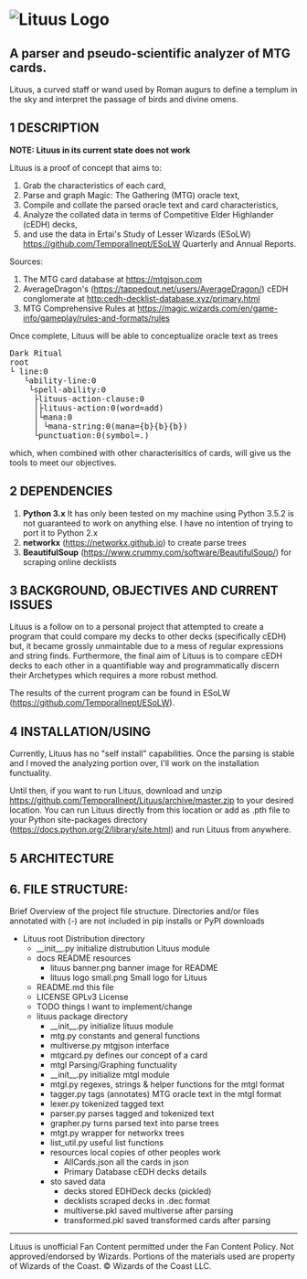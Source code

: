 # ![Lituus Logo](https://github.com/TemporalInept/Lituus/blob/master/docs/lituus%20banner.png)
## A parser and pseudo-scientific analyzer of MTG cards.

Lituus, a curved staff or wand used by Roman augurs to define a templum in the sky and interpret the passage of birds and divine omens.

## 1 DESCRIPTION

**NOTE: Lituus in its current state does not work**

Lituus is a proof of concept that aims to:

 1. Grab the characteristics of each card,
 2. Parse and graph Magic: The Gathering (MTG) oracle text,
 3. Compile and collate the parsed oracle text and card characteristics,
 3. Analyze the collated data in terms of Competitive Elder Highlander (cEDH) decks,
 5. and use the data in Ertai's Study of Lesser Wizards (ESoLW) <https://github.com/TemporalInept/ESoLW> Quarterly and Annual Reports. 

Sources:

 1. The MTG card database at <https://mtgjson.com> 
 2. AverageDragon's (<https://tappedout.net/users/AverageDragon/>) cEDH conglomerate at <http:cedh-decklist-database.xyz/primary.html>
 3. MTG Comprehensive Rules at <https://magic.wizards.com/en/game-info/gameplay/rules-and-formats/rules>

Once complete, Lituus will be able to conceptualize oracle text as trees

<pre>
Dark Ritual
root
└ line:0
   └ability-line:0
    └spell-ability:0
     ├lituus-action-clause:0
     │├lituus-action:0(word=add)
     │└mana:0
     │ └mana-string:0(mana={b}{b}{b})
     └punctuation:0(symbol=.)
</pre>

which, when combined with other characterisitics of cards, will give us the tools to meet our objectives.

## 2 DEPENDENCIES

 1. **Python 3.x** It has only been tested on my machine using Python 3.5.2 is not guaranteed to work on anything else. I have no intention of trying to port it to Python 2.x
 2. **networkx** (https://networkx.github.io) to create parse trees
 3. **BeautifulSoup** (https://www.crummy.com/software/BeautifulSoup/) for scraping online decklists

## 3 BACKGROUND, OBJECTIVES AND CURRENT ISSUES
Lituus is a follow on to a personal project that attempted to create a program that could compare my decks to other decks (specifically cEDH) but, it became grossly unmaintable due to a mess of regular expressions and string finds. Furthermore, the final aim of Lituus is to compare cEDH decks to each other in a quantifiable way and programmatically discern their Archetypes which requires a more robust method.

The results of the current program can be found in ESoLW (<https://github.com/TemporalInept/ESoLW>). 


## 4 INSTALLATION/USING

Currently, Lituus has no "self install" capabilities. Once the parsing is stable and I moved the analyzing portion over, I'll work on the installation functuality. 

Until then, if you want to run Lituus, download and unzip <https://github.com/TemporalInept/Lituus/archive/master.zip> to your desired location. You can run Lituus directly from this location or add as .pth file to your Python site-packages directory (<https://docs.python.org/2/library/site.html>) and run Lituus from anywhere. 

## 5 ARCHITECTURE

## 6. FILE STRUCTURE:
Brief Overview of the project file structure. Directories and/or files annotated
with (-) are not included in pip installs or PyPI downloads

* Lituus                    root Distribution directory
  - \_\_init\_\_.py         initialize distrubution Lituus module
  - docs                    README resources
    + lituus banner.png     banner image for README
    + lituus logo small.png Small logo for Lituus
  - README.md               this file
  - LICENSE                 GPLv3 License
  - TODO                    things I want to implement/change
  - lituus                  package directory
    + \_\_init\_\_.py       initialize lituus module
    + mtg.py                constants and general functions
    + multiverse.py         mtgjson interface
    + mtgcard.py            defines our concept of a card
    + mtgl                  Parsing/Graphing functuality
     * \_\_init\_\_.py      initialize mtgl module
     * mtgl.py              regexes, strings & helper functions for the mtgl format
     * tagger.py            tags (annotates) MTG oracle text in the mtgl format
     * lexer.py             tokenized tagged text
     * parser.py            parses tagged and tokenized text
     * grapher.py           turns parsed text into parse trees
     * mtgt.py              wrapper for networkx trees
     * list_util.py         useful list functions
    + resources             local copies of other peoples work
      * AllCards.json       all the cards in json
      * Primary Database    cEDH decks details
    + sto                   saved data      
      * decks               stored EDHDeck decks (pickled)
      * decklists           scraped decks in .dec format
      * multiverse.pkl      saved multiverse after parsing
      * transformed.pkl     saved transformed cards after parsing

***
Lituus is unofficial Fan Content permitted under the Fan Content Policy. Not
approved/endorsed by Wizards. Portions of the materials used are property of Wizards
of the Coast. &copy; Wizards of the Coast LLC.



